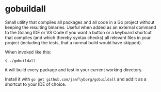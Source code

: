 # gobuildall
Small utility that compiles all packages and all code in a Go project without keeping the resulting binaries. Useful when added as an external command to the Golang IDE or VS Code if you want a button or a keyboard shortcut that compiles (and which thereby syntax checks) all relevant files in your project (including the tests, that a normal build would have skipped). 

When invoked like this:

`$ ./gobuildall`

it will build every package and test in your current working directory.

Install it with `go get github.com/janflyborg/gobuildall` and add it as a shortcut to your IDE of choice.
